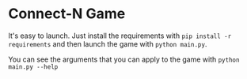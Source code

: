 # Connect-N Game

It's easy to launch. Just install the requirements with `pip install -r requirements` and then launch the game with `python main.py`.

You can see the arguments that you can apply to the game with `python main.py --help`
